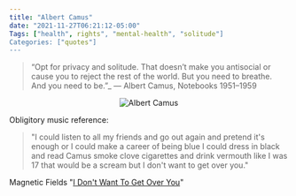 ```yaml
---
title: "Albert Camus"
date: "2021-11-27T06:21:12-05:00"
Tags: ["health", rights", "mental-health", "solitude"]
Categories: ["quotes"]
---
```


> “Opt for privacy and solitude. That doesn’t make you antisocial or cause you to reject the rest of the world. But you need to breathe. And you need to be.”_ ― Albert Camus, Notebooks 1951–1959

<div align="center"><img src="2021/camus.jpg" alt="Albert Camus"></div>

Obligitory music reference: 

> "I could listen to all my friends and go out again and pretend it's enough or I could make a career of being blue I could dress in black and read Camus smoke clove cigarettes and drink vermouth like I was 17 that would be a scream but I don't want to get over you."

Magnetic Fields "[I Don't Want To Get Over You](http://stephinsongs.wiw.org/tab/69ls1.html#6)"

